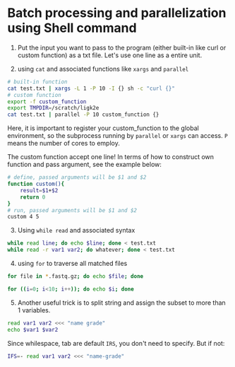 # Batch processing and parallelization using Shell command

1. Put the input you want to pass to the program (either built-in like curl or custom function) as a txt file. Let's use one line as a entire unit.

2. using `cat` and associated functions like `xargs` and `parallel`

```bash
# built-in function
cat test.txt | xargs -L 1 -P 10 -I {} sh -c "curl {}"
# custom function
export -f custom_function
export TMPDIR=/scratch/ligk2e
cat test.txt | parallel -P 10 custom_function {}
```

Here, it is important to register your custom_function to the global environment, so the subprocess running by `parallel` or `xargs` can access. `P` means the number of cores to employ.

The custom function accept one line! In terms of how to construct own function and pass argument, see the example below:

```bash
# define, passed arguments will be $1 and $2
function custom(){
    result=$1+$2
    return 0
}
# run, passed arguments will be $1 and $2
custom 4 5
```


3. Using `while read` and associated syntax

```bash
while read line; do echo $line; done < test.txt
while read -r var1 var2; do whatever; done < test.txt
```

4. using `for` to traverse all matched files

```bash
for file in *.fastq.gz; do echo $file; done
```

```bash
for ((i=0; i<10; i++)); do echo $i; done
```

5. Another useful trick is to split string and assign the subset to more than 1 variables.

```bash
read var1 var2 <<< "name grade"
echo $var1 $var2
```

Since whilespace, tab are default `IRS`, you don't need to specify. But if not:

```bash
IFS=- read var1 var2 <<< "name-grade"
```

